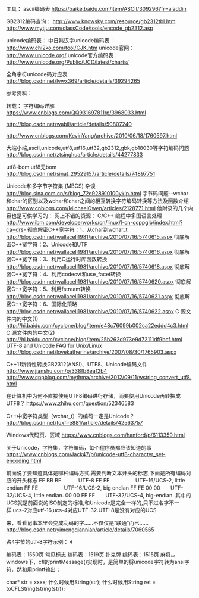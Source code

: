 工具：
ascii编码表
https://baike.baidu.com/item/ASCII/309296?fr=aladdin


GB2312编码查询：
http://www.knowsky.com/resource/gb2312tbl.htm
http://www.mytju.com/classCode/tools/encode_gb2312.asp

unicode编码表：
中日韩汉字unicode编码表：http://www.chi2ko.com/tool/CJK.htm
unicode官网：http://www.unicode.org/
unicode官方编码表：http://www.unicode.org/Public/UCD/latest/charts/

全角字符unicode码对应表
http://blog.csdn.net/lvwx369/article/details/39294265


参考资料：

转载： 字符编码详解
https://www.cnblogs.com/QQ931697811/p/3968033.html


http://blog.csdn.net/wabil/article/details/50807240

http://www.cnblogs.com/KevinYang/archive/2010/06/18/1760597.html


大端小端,ascii,unicode,utf8,utf16,utf32,gb2312,gbk,gb18030等字符编码问题
http://blog.csdn.net/ztsinghua/article/details/44277833


utf8-bom
utf8无bom
http://blog.csdn.net/sinat_29529157/article/details/74897751


Unicode和多字节字符集 (MBCS) 杂谈
http://blog.sina.com.cn/s/blog_72e928910100yklp.html
字节码问题--wchar和char的区别以及wchar和char之间的相互转换字符编码转换等方法及函数介绍
http://www.cnblogs.com/MichaelOwen/articles/2128771.html
 他附录的几个内容也是可供学习的：
网上不错的资源：
C/C++ 编程中多国语言处理
http://www.ibm.com/developerworks/cn/linux/l-cn-ccppglb/index.html?ca=drs-
彻底解密C++宽字符：1、从char到wchar_t
http://blog.csdn.net/wallaceli1981/archive/2010/07/16/5740615.aspx
彻底解密C++宽字符：2、Unicode和UTF
http://blog.csdn.net/wallaceli1981/archive/2010/07/16/5740616.aspx
彻底解密C++宽字符：3、利用C运行时库函数转换
http://blog.csdn.net/wallaceli1981/archive/2010/07/16/5740618.aspx
彻底解密C++宽字符：4、利用codecvt和use_facet转换
http://blog.csdn.net/wallaceli1981/archive/2010/07/16/5740620.aspx
彻底解密C++宽字符：5、利用fstream转换
http://blog.csdn.net/wallaceli1981/archive/2010/07/16/5740621.aspx
彻底解密C++宽字符：6、国际化策略
http://blog.csdn.net/wallaceli1981/archive/2010/07/16/5740622.aspx
C 源文件内的中文(1)
http://hi.baidu.com/cyclone/blog/item/e48c76099b002ca22eddd4c3.html
C 源文件内的中文(2)
http://hi.baidu.com/cyclone/blog/item/25b262d973e9d72111df9bcf.html
UTF-8 and Unicode FAQ for Unix/Linux
http://blog.csdn.net/lovekatherine/archive/2007/08/30/1765903.aspx


C++11新特性转换GB2312(ANSI)、UTF8、Unicode编码文件
http://www.jianshu.com/p/338fb8eaf2b4
http://www.cppblog.com/mythma/archive/2012/09/11/wstring_convert_utf8.html


在计算机中为何不直接使用UTF8编码进行存储，而要使用Unicode再转换成UTF8？
https://www.zhihu.com/question/52346583


C++中宽字符类型（wchar_t）的编码一定是Unicode？
http://blog.csdn.net/foxfire881/article/details/42563757


Windows代码页、区域
https://www.cnblogs.com/hanford/p/6113359.html

关于Unicode，字符集，字符编码，每个程序员都应该知道的事
https://www.cnblogs.com/Jack47/p/unicode-utf8-character_set-encoding.html


前面说了要知道具体是哪种编码方式,需要判断文本开头的标志,下面是所有编码对应的开头标志
EF BB BF　　　 UTF-8
FE FF　　　　　UTF-16/UCS-2, little endian
FF FE　　　　　UTF-16/UCS-2, big endian
FF FE 00 00　　UTF-32/UCS-4, little endian.
00 00 FE FF　　UTF-32/UCS-4, big-endian.
其中的UCS就是前面说的ISO制定的标准,和Unicode是完全一样的,只不过名字不一样.ucs-2对应utf-16,ucs-4对应UTF-32.UTF-8是没有对应的UCS



来，看看记事本里会变成乱码的字……不仅仅是“联通”而已……
http://blog.csdn.net/yimengqiannian/article/details/7060565



占4字节的utf-8字符示例：
🞀


编码表：1550页 常见标志
编码表：1519页 扑克牌
编码表：1515页 麻将。。
windows下，cfl的printMessage()实现时，是简单的将unicode字符转为ansi字符，然和用printf输出；

char* str = xxxx;
什么时候用String(str);
什么时候用String ret = toCFLString(string(str));
